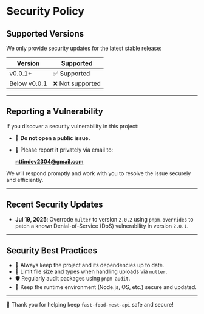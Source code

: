 # Security Policy

## Supported Versions

We only provide security updates for the latest stable release:

| Version        | Supported          |
|----------------|--------------------|
| v0.0.1+        | ✅ Supported        |
| Below v0.0.1   | ❌ Not supported    |

---

## Reporting a Vulnerability

If you discover a security vulnerability in this project:

- 🚫 **Do not open a public issue.**
- 📧 Please report it privately via email to:

  **nttindev2304@gmail.com**

We will respond promptly and work with you to resolve the issue securely and efficiently.

---

## Recent Security Updates

- **Jul 19, 2025**: Overrode `multer` to version `2.0.2` using `pnpm.overrides` to patch a known Denial-of-Service (DoS) vulnerability in version `2.0.1`.

---

## Security Best Practices

- 🔄 Always keep the project and its dependencies up to date.
- 🧰 Limit file size and types when handling uploads via `multer`.
- 🛡 Regularly audit packages using `pnpm audit`.
- 🔐 Keep the runtime environment (Node.js, OS, etc.) secure and updated.

---

🙏 Thank you for helping keep `fast-food-nest-api` safe and secure!
